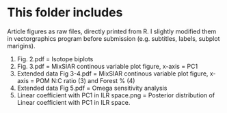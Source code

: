 # This folder includes #
Article figures as raw files, directly printed from R. I slightly modified them in vectorgraphics program before submission (e.g. subtitles, labels, subplot marigins).

1. Fig. 2.pdf = Isotope biplots
2. Fig. 3.pdf = MixSIAR continous variable plot figure, x-axis = PC1
3. Extended data Fig 3-4.pdf = MixSIAR continous variable plot figure, x-axis = POM N:C ratio (3) and Forest % (4)
4. Extended data Fig 5.pdf = Omega sensitivity analysis
5. Linear coefficient with PC1 in ILR space.png = Posterior distribution of Linear coefficient with PC1 in ILR space. 